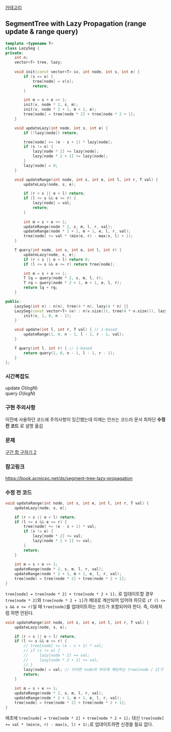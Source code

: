 [카테고리](/README.md)
## SegmentTree with Lazy Propagation (range update & range query)
```cpp
template <typename T>
class LazySeg {
private:
    int n;
    vector<T> tree, lazy;
    
    void init(const vector<T> &v, int node, int s, int e) {
        if (s == e) {
            tree[node] = v[s];
            return;
        }

        int m = s + e >> 1;
        init(v, node * 2, s, m);
        init(v, node * 2 + 1, m + 1, e);
        tree[node] = tree[node * 2] + tree[node * 2 + 1];
    }

    void updateLazy(int node, int s, int e) {
        if (!lazy[node]) return;

        tree[node] += (e - s + 1) * lazy[node];
        if (s != e) {
            lazy[node * 2] += lazy[node];
            lazy[node * 2 + 1] += lazy[node];
        }
        lazy[node] = 0;
    }

    void updateRange(int node, int s, int e, int l, int r, T val) {
        updateLazy(node, s, e);

        if (r < s || e < l) return;
        if (l <= s && e <= r) {
            lazy[node] = val;
            return;
        }
        
        int m = s + e >> 1;
        updateRange(node * 2, s, m, l, r, val);
        updateRange(node * 2 + 1, m + 1, e, l, r, val);
        tree[node] += val * (min(e, r) - max(s, l) + 1);
    }

    T query(int node, int s, int e, int l, int r) {
        updateLazy(node, s, e);
        if (r < s || e < l) return 0;
        if (l <= s && e <= r) return tree[node];

        int m = s + e >> 1;
        T lq = query(node * 2, s, m, l, r);
        T rq = query(node * 2 + 1, m + 1, e, l, r);
        return lq + rq;
    }

public:
    LazySeg(int n) : n(n), tree(4 * n), lazy(4 * n) {}
    LazySeg(const vector<T> &v) : n(v.size()), tree(4 * v.size()), lazy(4 * v.size()) {
        init(v, 1, 0, n - 1);
    }

    void update(int l, int r, T val) { // 1-based
        updateRange(1, 0, n - 1, l - 1, r - 1, val);
    }

    T query(int l, int r) { // 1-based
        return query(1, 0, n - 1, l - 1, r - 1);
    }
};
```
### 시간복잡도
update $O(logN)$   
query $O(logN)$

### 구현 주의사항
이전에 사용하던 코드에 주의사항이 있긴했는데 이제는 안쓰는 코드라 문서 최하단 __수정 전 코드__ 로 설명 옮김   

### 문제
[구간 합 구하기 2](https://www.acmicpc.net/problem/10999)

### 참고링크
https://book.acmicpc.net/ds/segment-tree-lazy-propagation

### 수정 전 코드
```cpp
void updateRange(int node, int s, int e, int l, int r, T val) {
    updateLazy(node, s, e);

    if (r < s || e < l) return;
    if (l <= s && e <= r) {
        tree[node] += (e - s + 1) * val;
        if (s != e) {
            lazy[node * 2] += val;
            lazy[node * 2 + 1] += val;
        }
        return;
    }
    
    int m = s + e >> 1;
    updateRange(node * 2, s, m, l, r, val);
    updateRange(node * 2 + 1, m + 1, e, l, r, val);
    tree[node] = tree[node * 2] + tree[node * 2 + 1];
}
```
`tree[node] = tree[node * 2] + tree[node * 2 + 1];` 로 업데이트할 경우 `tree[node * 2]`와 `tree[node * 2 + 1]`가 제대로 계산되어 있어야 하므로 `if (l <= s && e <= r)`일 때 `tree[node]`를 업데이트하는 코드가 포함되어야 한다.
즉, 아래처럼 하면 안된다.
```cpp
void updateRange(int node, int s, int e, int l, int r, T val) {
    updateLazy(node, s, e);

    if (r < s || e < l) return;
    if (l <= s && e <= r) {
        // tree[node] += (e - s + 1) * val;
        // if (s != e) {
        //     lazy[node * 2] += val;
        //     lazy[node * 2 + 1] += val;
        // }
        lazy[node] = val; // 이러면 node의 부모에 해당하는 tree[node / 2]가 제대로 업데이트되지 않음
        return;
    }
    
    int m = s + e >> 1;
    updateRange(node * 2, s, m, l, r, val);
    updateRange(node * 2 + 1, m + 1, e, l, r, val);
    tree[node] = tree[node * 2] + tree[node * 2 + 1];
}
```
애초에 `tree[node] = tree[node * 2] + tree[node * 2 + 1];` 대신 `tree[node] += val * (min(e, r) - max(s, l) + 1);`로 업데이트하면 신경쓸 필요 없다.